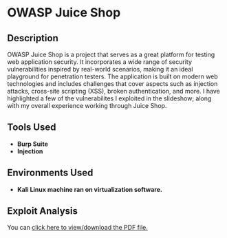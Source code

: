 # OWASP Juice Shop

<h2>Description</h2>
OWASP Juice Shop is a project that serves as a great platform for testing web application security. It incorporates a wide range of security vulnerabilities inspired by real-world scenarios, making it an ideal playground for penetration testers. The application is built on modern web technologies and includes challenges that cover aspects such as injection attacks, cross-site scripting (XSS), broken authentication, and more. I have highlighted a few of the vulnerabilites I exploited in the slideshow; along with my overall experience working through Juice Shop.
<br />
<h2>Tools Used</h2>

- <b>Burp Suite</b> 
- <b>Injection</b>

<h2>Environments Used </h2>

- <b>Kali Linux machine ran on virtualization software.</b>

<h2>Exploit Analysis</h2>

<p>You can <a href="https://github.com/cabby1234/OWASPJuiceShop/files/13610856/OWASP.Juice.Shop.pdf">click here to view/download the PDF file.</a></p>
    </object>

</body>
</html>

